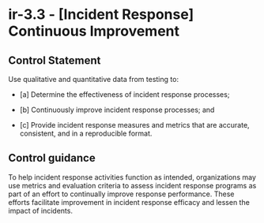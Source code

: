 # ir-3.3 - \[Incident Response\] Continuous Improvement

## Control Statement

Use qualitative and quantitative data from testing to:

- \[a\] Determine the effectiveness of incident response processes;

- \[b\] Continuously improve incident response processes; and

- \[c\] Provide incident response measures and metrics that are accurate, consistent, and in a reproducible format.

## Control guidance

To help incident response activities function as intended, organizations may use metrics and evaluation criteria to assess incident response programs as part of an effort to continually improve response performance. These efforts facilitate improvement in incident response efficacy and lessen the impact of incidents.
